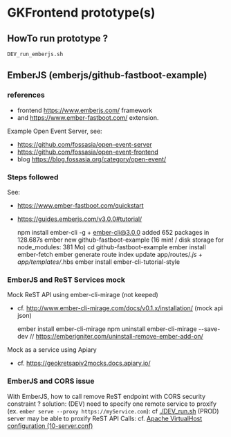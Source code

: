# GKFrontend prototype(s)

## HowTo run prototype ?

    DEV_run_emberjs.sh

## EmberJS (emberjs/github-fastboot-example)

### references

* frontend https://www.emberjs.com/ framework 
* and https://www.ember-fastboot.com/ extension.

Example Open Event Server, see:
* https://github.com/fossasia/open-event-server
* https://github.com/fossasia/open-event-frontend
* blog https://blog.fossasia.org/category/open-event/

### Steps followed

See:
* https://www.ember-fastboot.com/quickstart
* https://guides.emberjs.com/v3.0.0#tutorial/

	npm install ember-cli -g
				+ ember-cli@3.0.0
				added 652 packages in 128.687s
	ember new github-fastboot-example
		(16 min! / disk storage for node_modules: 381 Mo)
	cd github-fastboot-example
	ember install ember-fetch
	ember generate route index
	update  app/routes/*.js + app/templates/*.hbs
	ember install ember-cli-tutorial-style

### EmberJS and ReST Services mock

Mock ReST API using ember-cli-mirage (not keeped)
* cf. http://www.ember-cli-mirage.com/docs/v0.1.x/installation/ (mock api json)

    ember install ember-cli-mirage
    npm uninstall ember-cli-mirage --save-dev           // https://emberigniter.com/uninstall-remove-ember-add-on/

Mock as a service using Apiary
* cf. https://geokretsapiv2mocks.docs.apiary.io/
	

### EmberJS and CORS issue
With EmberJS, how to call remove ReST endpoint with CORS security constraint ?
    solution: 
		(DEV) need to specify one remote service to proxify (ex. `ember serve --proxy https://myService.com`): cf [./DEV_run.sh](emberjs/github-fastboot-example/DEV_run.sh)
		(PROD) server may be able to proxify ReST API Calls: cf. [Apache VirtualHost configuration (10-server.conf)](../env/exposed/docker/10-server.conf)

